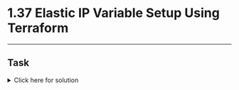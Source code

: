 # 1.37 Elastic IP Variable Setup Using Terraform
---
## Task

<details>
  <summary>Click here for solution</summary>

  ## Solution
  
</details>
